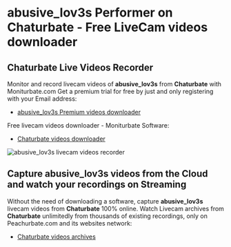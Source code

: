 # abusive_lov3s Performer on Chaturbate - Free LiveCam videos downloader

## Chaturbate Live Videos Recorder

Monitor and record livecam videos of **abusive_lov3s** from **Chaturbate** with Moniturbate.com
Get a premium trial for free by just and only registering with your Email address:
* [abusive_lov3s Premium videos downloader](https://moniturbate.com/request-demo-licence-key.html)

Free livecam videos downloader - Moniturbate Software:
* [Chaturbate videos downloader](https://moniturbate.com/moniturbate-download-software.html)

![abusive_lov3s livecam videos recorder](https://peachurnet.com/templates/moniturbate-software.png)


## Capture abusive_lov3s videos from the Cloud and watch your recordings on Streaming

Without the need of downloading a software, capture **abusive_lov3s** livecam videos from **Chaturbate** 100% online.
Watch Livecam archives from **Chaturbate** unlimitedly from thousands of existing recordings, only on Peachurbate.com and its websites network:
* [Chaturbate videos archives](https://peachurnet.com/)
